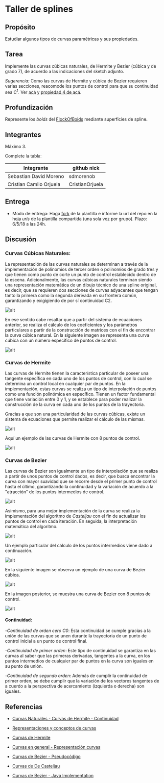 # Taller de splines

## Propósito

Estudiar algunos tipos de curvas paramétricas y sus propiedades.

## Tarea

Implemente las curvas cúbicas naturales, de Hermite y Bezier (cúbica y de grado 7), de acuerdo a las indicaciones del sketch adjunto.

*Sugerencia:* Como las curvas de Hermite y cúbica de Bezier requieren varias secciones, reacomode los puntos de control para que su continuidad sea C<sup>1</sup>. Ver [acá](https://visualcomputing.github.io/Curves/#/5/5) y [propiedad 4 de acá](https://visualcomputing.github.io/Curves/#/6/4).

## Profundización

Represente los _boids_ del [FlockOfBoids](https://github.com/VisualComputing/framesjs/tree/processing/examples/Advanced/FlockOfBoids) mediante superficies de spline.

## Integrantes

Máximo 3.

Complete la tabla:

| Integrante | github nick |
|------------|-------------|
| Sebastian David Moreno | sdmorenob |
| Cristian Camilo Orjuela | CristianOrjuela |

## Entrega

* Modo de entrega: Haga [fork](https://help.github.com/articles/fork-a-repo/) de la plantilla e informe la url del repo en la hoja *urls* de la plantilla compartida (una sola vez por grupo). Plazo: 6/5/18 a las 24h.


## Discusión

### Curvas  Cúbicas Naturales:
La representación de las curvas naturales se determinan a través de la implementación de polinomios de tercer orden o polinomios de grado tres y que tienen como punto de corte un punto de control establecido dentro de la escena. Adicionalmente, las curvas cúbicas naturales terminan siendo una representación matemática de un dibujo técnico de una spline original, es decir, que se requieren dos secciones de curvas adyacentes que tengan tanto la primera como 
la segunda derivada en su frontera común, garantizando y exigigiendo de por sí continuidad C2.
	
![alt](./imagenes/natural.gif)
	
En ese sentido cabe resaltar que a partir del sistema de ecuaciones anterior, se realiza el cálculo de los coeficientes y los parámetros particulares a partir de la construcción de matrices con el fin de encontrar la curva cúbica natural.
En la siguiente imagen se representa una curva cúbica con un número específico de puntos de control.
	
![alt](./imagenes/ccn.PNG)
	
### Curvas de Hermite

Las curvas de Hermite tienen la característica particular de poseer una tangente específica en cada uno de los puntos de control, con lo cual se determina un control local en cualquier par de puntos. En la implementación, 
estas curvas se realiza un tipo de interpolación de puntos como una función polinómica en específico. Tienen un factor fundamental que tiene variación entre 0 y 1, y se establece para poder realizar la construcción de la
curva en cada uno de los puntos de la trayectoria.
	
Gracias a que son una particularidad de las curvas cúbicas, existe un sistema de ecuaciones que permite realizar el cálculo de las mismas.

![alt](./imagenes/ec2.PNG)
	
Aquí un ejemplo de las curvas de Hermite con 8 puntos de control.
	
![alt](./imagenes/ch.PNG)


### Curvas de Bezier

Las curvas de Bezier son igualmente un tipo de interpolación que se realiza a partir de unos puntos de control dados, es decir, que busca encontrar la curva con mayor suavidad que se recorre desde el primer punto de control
hasta el último, garantizando la continuidad y la variación de acuerdo a la "atracción" de los puntos intermedios de control. 

![alt](./imagenes/c1.gif)

Asimismo, para una mejor implementación de la curva se realiza la implementación del algoritmo de _Casteljau_ con el fin de actualizar los puntos de control en cada iteración. En seguida, la interpretación matemática del algoritmo.

![alt](./imagenes/ecuaciona.PNG)

Un ejemplo particular del cálculo de los puntos intermedios viene dado a continuación. 

![alt](./imagenes/ec3.PNG)
	
En la siguiente imagen se observa un ejemplo de una curva de Bezier cúbica.
	
![alt](./imagenes/bc.PNG)

En la imagen posterior, se muestra una curva de Bezier con 8 puntos de control.

![alt](./imagenes/bb7.PNG)


#### Continuidad:

-*Continuidad de orden cero* _C0_: Esta continuidad se cumple gracias a la unión de las curvas que se unen durante la trayectoria de un punto de control inicial a un punto de control final.

-*Continuidad de primer orden*: Este tipo de continuidad se garantiza en las curvas al saber que las primeras derivadas, tangentes a la curva, en los puntos intermedios de cualquier par de puntos en la curva son iguales en su punto de unión.

-*Continuidad de segundo orden*: Además de cumplir la continuidad de primer orden, se debe cumplir que la variación de los vectores tangentes de a cuerdo a la perspectiva de acercamiento (izquierda o derecha) son iguales. 

	
## Referencias

- [Curvas Naturales - Curvas de Hermite - Continuidad](http://www.inf-cr.uclm.es/www/cglez/downloads/docencia/AC/splines.pdf) 

- [Representaciones y conceptos de curvas](https://esaulgd.files.wordpress.com/2012/10/09_curvasysuperficies.pdf)

- [Curvas de Hermite](http://fivedots.coe.psu.ac.th/Software.coe/Java%20Games/Java3D/Muscle3D/Hermite/Hermite%20Curve%20Interpolation.htm)

- [Curvas en general - Representación curvas](https://www.fing.edu.uy/inco/cursos/compgraf/Clases/2012/09-Curvas%20y%20Superficies.pdf)

- [Curvas de Bezier - Pseudocódigo](https://es.wikipedia.org/wiki/Curva_de_B%C3%A9zier#Curvas_c%C3%BAbicas_de_B%C3%A9zier)
 
- [Curvas de De Casteljau](http://ocw.upm.es/matematica-aplicada/curvas-y-superficies-en-el-diseno-geometrico-asistido-por-ordenador/contenido/curvas_polinomicas/algoritmo-de-de-casteljau)
 
- [Curvas de Bezier - Java Implementation ](http://javasolving.blogspot.com.co/2013/02/como-dibujar-una-curva-de-bezier.html)



	
	
